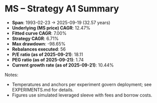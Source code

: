 # MS – Strategy A1 Summary

- **Span**: 1993-02-23 → 2025-09-19 (32.57 years)
- **Underlying (MS price) CAGR**: 12.47%
- **Fitted curve CAGR**: 7.00%
- **Strategy CAGR**: 6.71%
- **Max drawdown**: -98.65%
- **Rebalances executed**: 56
- **P/E ratio (as of 2025-09-21)**: 18.11
- **PEG ratio (as of 2025-09-21)**: 1.74
- **Current growth rate (as of 2025-09-21)**: 10.44%

Notes:

- Temperatures and anchors per experiment govern deployment; see EXPERIMENTS.md for details.
- Figures use simulated leveraged sleeve with fees and borrow costs.
